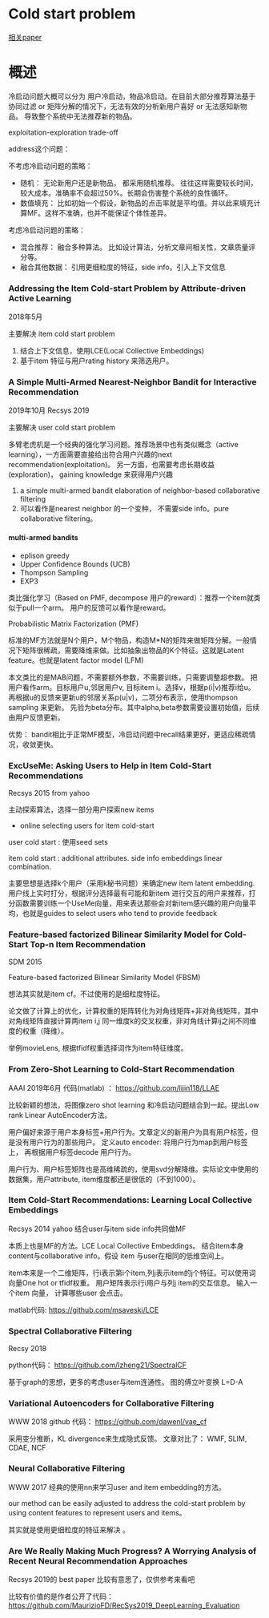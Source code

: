 # Cold start problem 

[相关paper](https://github.com/wangruichens/papers-machinelearning/tree/master/recsys/coldstart)

# 概述

冷启动问题大概可以分为 用户冷启动，物品冷启动。在目前大部分推荐算法基于协同过滤 or 矩阵分解的情况下，无法有效的分析新用户喜好 or 无法感知新物品。 导致整个系统中无法推荐新的物品。

exploitation-exploration trade-off


address这个问题：

不考虑冷启动问题的策略： 
- 随机： 无论新用户还是新物品， 都采用随机推荐。 往往这样需要较长时间，较大成本。准确率不会超过50%。长期会伤害整个系统的良性循环。
- 数值填充： 比如初始一个假设，新物品的点击率就是平均值。并以此来填充计算MF。这样不准确，也并不能保证个体性差异。

考虑冷启动问题的策略：
- 混合推荐： 融合多种算法。 比如设计算法，分析文章间相关性，文章质量评分等。
- 融合其他数据： 引用更细粒度的特征，side info。引入上下文信息

### Addressing the Item Cold-start Problem by Attribute-driven Active Learning

2018年5月

主要解决 item cold start problem
1) 结合上下文信息，使用LCE(Local Collective Embeddings)
2) 基于item 特征与用户rating history 来筛选用户。 

### A Simple Multi-Armed Nearest-Neighbor Bandit for Interactive Recommendation

2019年10月 Recsys 2019 

主要解决 user cold start problem 

多臂老虎机是一个经典的强化学习问题。推荐场景中也有类似概念（active learning），一方面需要直接给出符合用户兴趣的next recommendation(exploitation)。 另一方面，也需要考虑长期收益(exploration)， gaining knowledge 来获得用户兴趣

1) a simple multi-armed bandit elaboration of neighbor-based
collaborative filtering
2) 可以看作是nearest neighbor 的一个变种， 不需要side info。pure collaborative filtering。

#### multi-armed bandits
- eplison greedy
- Upper Confidence Bounds (UCB) 
- Thompson Sampling 
- EXP3

类比强化学习（Based on PMF, decompose 用户的reward）：推荐一个item就类似于pull一个arm。 用户的反馈可以看作是reward。

Probabilistic Matrix Factorization (PMF)

标准的MF方法就是N个用户，M个物品，构造M*N的矩阵来做矩阵分解。一般情况下矩阵很稀疏，需要降维来做。比如抽象出物品的K个特征。这就是Latent feature。也就是latent factor model (LFM)

本文类比的是MAB问题，不需要额外参数，不需要训练，只需要调整超参数。
把用户看作arm。目标用户u,邻居用户v, 目标item i。选择v，根据p(i|v)推荐i给u。再根据u的反馈来更新u的邻居关系p(u|v)，二项分布表示，使用thompson sampling 来更新。 先验为beta分布。其中alpha,beta参数需要设置初始值，后续由用户反馈更新。

优势： bandit相比于正常MF模型，冷启动问题中recall结果更好，更适应稀疏情况，收敛更快。 


### ExcUseMe: Asking Users to Help in Item Cold-Start Recommendations

Recsys 2015 from yahoo 

主动探索算法，选择一部分用户探索new items

- online selecting users for item cold-start

user cold start : 使用seed sets

item cold start : additional attributes. side info embeddings linear combination.

主要思想是选择k个用户（采用k秘书问题）来确定new item latent embedding. 用户线上实时打分，根据评分选择最有可能和新item 进行交互的用户来推荐，打分函数需要训练一个UseMe向量，用来表达那些会对新item感兴趣的用户向量平均，也就是guides to select users who tend to provide feedback

### Feature-based factorized Bilinear Similarity Model for Cold-Start Top-n Item Recommendation

SDM 2015 

Feature-based factorized Bilinear Similarity Model (FBSM)

想法其实就是item cf。不过使用的是细粒度特征。
 
 论文做了计算上的优化，计算权重的矩阵转化为对角线矩阵+非对角线矩阵，其中对角线矩阵直接计算两item i,j 同一维度k的交叉权重，非对角线计算ij之间不同维度的权重（降维）。

举例movieLens, 根据tfidf权重选择词作为item特征维度。

### From Zero-Shot Learning to Cold-Start Recommendation

AAAI 2019年6月 
代码(matlab) ： https://github.com/lijin118/LLAE

比较新颖的想法，将图像zero shot learning 和冷启动问题结合到一起。提出Low rank Linear AutoEncoder方法。 

用户偏好来源于用户本身标签+用户行为。文章定义的新用户为具有用户标签，但是没有用户行为的那些用户。
定义auto encoder: 将用户行为map到用户标签上， 再根据用户标签decode 用户行为。

用户行为、用户标签矩阵也是高维稀疏的，使用svd分解降维。实际论文中使用的数据集，用户attribute, item维度都还是很低的（不到1000）。

### Item Cold-Start Recommendations: Learning Local Collective Embeddings

Recsys 2014 yahoo 结合user与item side info共同做MF

本质上也是MF的方法。LCE Local Collective Embeddings。 结合item本身content与collaborative info。假设 item 与user在相同的低维空间上。

item本来是一个二维矩阵，行i表示第i个item,列j表示item的j个特征。可以使用词向量One hot or tfidf权重。
用户矩阵表示行i用户与列j item的交互信息。
输入一个item 向量， 计算哪些user 会点击。


matlab代码: https://github.com/msaveski/LCE

### Spectral Collaborative Filtering

Recsy 2018 

python代码： https://github.com/lzheng21/SpectralCF

基于graph的思想，更多的考虑user与item连通性。
图的傅立叶变换 L=D-A

### Variational Autoencoders for Collaborative Filtering

WWW 2018
github 代码： https://github.com/dawenl/vae_cf

采用变分推断，KL divergence来生成隐式反馈。
文章对比了： WMF,  SLIM, CDAE, NCF

### Neural Collaborative Filtering

WWW 2017
经典的使用nn来学习user and item embedding的方法。

our method can be easily adjusted to address the cold-start problem by using content features to represent users and items。

其实就是使用更细粒度的特征来解决 。

### Are We Really Making Much Progress? A Worrying Analysis of Recent Neural Recommendation Approaches

Recsys 2019的 best paper
比较有意思了，仅供参考来看吧

比较有价值的是作者公开了代码： https://github.com/MaurizioFD/RecSys2019_DeepLearning_Evaluation
